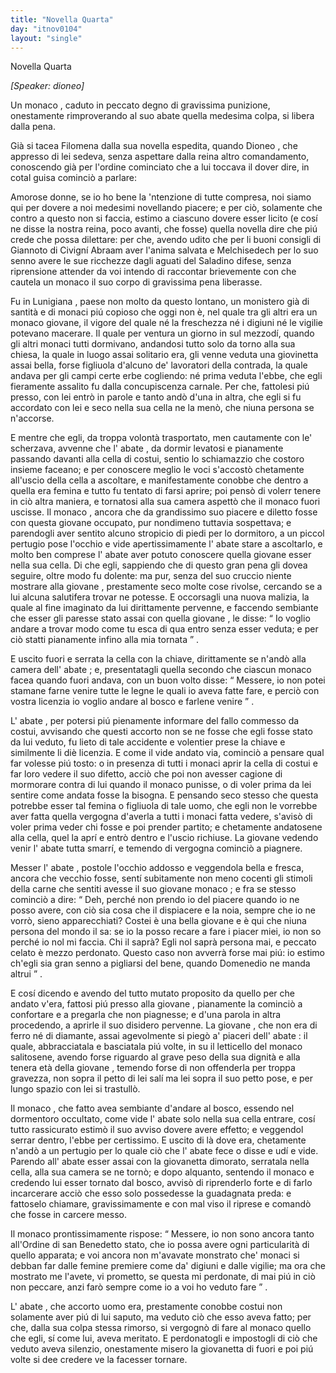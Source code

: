 ```yaml
---
title: "Novella Quarta"
day: "itnov0104"
layout: "single"
---
```

<html>
 <head>
 </head>
 <body>
  <div id="nov0104" type="novella" who="dioneo">
   <head>
    Novella Quarta
   </head>
   <p>
    <i>
     [Speaker: dioneo]
    </i>
   </p>
   <argument>
    <p>
     <milestone id="p01040001"/>
     Un
     <name persref="monaco-0104" type="person">
      monaco
     </name>
     , caduto in peccato degno di gravissima punizione, onestamente rimproverando al suo
     <name persref="abate-0104" type="person">
      abate
     </name>
     quella medesima colpa, si libera dalla pena.
    </p>
   </argument>
   <div3 type="commentary" who="author">
    <p>
     <milestone id="p01040002"/>
     Gi&agrave; si tacea
     <name persref="filomena" type="person">
      Filomena
     </name>
     dalla sua novella espedita, quando
     <name persref="dioneo" type="person">
      Dioneo
     </name>
     , che appresso di lei sedeva, senza aspettare dalla reina altro comandamento, conoscendo gi&agrave; per l'ordine cominciato che a lui toccava il dover dire, in cotal guisa cominci&ograve; a parlare:
    </p>
   </div3>
   <div3 type="commentary" who="dioneo">
    <p>
     <milestone id="p01040003"/>
     Amorose donne, se io ho bene la 'ntenzione di tutte compresa, noi siamo qui per dovere a noi medesimi novellando piacere; e per ci&ograve;, solamente che contro a questo non si faccia, estimo a ciascuno dovere esser licito (e cos&iacute; ne disse la nostra reina, poco avanti, che fosse) quella novella dire che pi&uacute; crede che possa dilettare: per che, avendo udito che per li buoni consigli di
     <name persref="giannottocivigni" type="person">
      Giannoto di Civign&iacute;
     </name>
     <name persref="abraam" type="person">
      Abraam
     </name>
     aver l'anima salvata e
     <name persref="melchisedech" type="person">
      Melchisedech
     </name>
     per lo suo senno avere le sue ricchezze dagli aguati del
     <name persref="saladino" type="person">
      Saladino
     </name>
     difese, senza riprensione attender da voi intendo di raccontar brievemente con che cautela un monaco il suo corpo di gravissima pena liberasse.
    </p>
   </div3>
   <p>
    <milestone id="p01040004"/>
    Fu in
    <name placeref="lunigiana" type="place">
     Lunigiana
    </name>
    , paese non molto da questo lontano, un
    <name placeref="monistero-0104" type="place">
     monistero
    </name>
    gi&agrave; di santit&agrave; e di monaci pi&uacute; copioso che oggi non &egrave;, nel quale tra gli altri era un
    <name persref="monaco-0104" type="person">
     monaco
    </name>
    giovane, il vigore del quale n&eacute; la freschezza n&eacute; i digiuni n&eacute; le vigilie potevano macerare.
    <milestone id="p01040005"/>
    Il quale per ventura un giorno in sul mezzod&iacute;, quando gli altri monaci tutti dormivano, andandosi tutto solo da torno alla sua chiesa, la quale in luogo assai solitario era, gli venne veduta una
    <name persref="giovinetta-0104" type="person">
     giovinetta
    </name>
    assai bella, forse figliuola d'alcuno de' lavoratori della contrada, la quale andava per gli campi certe erbe cogliendo: n&eacute; prima veduta l'ebbe, che egli fieramente assalito fu dalla concupiscenza carnale.
    <milestone id="p01040006"/>
    Per che, fattolesi pi&uacute; presso, con lei entr&ograve; in parole e tanto and&ograve; d'una in altra, che egli si fu accordato con lei e seco nella sua cella ne la men&ograve;, che niuna persona se n'accorse.
   </p>
   <p>
    <milestone id="p01040007"/>
    E mentre che egli, da troppa volont&agrave; trasportato, men cautamente con le' scherzava, avvenne che l'
    <name persref="abate-0104" type="person">
     abate
    </name>
    , da dormir levatosi e pianamente passando davanti alla cella di costui, sentio lo schiamazzio che costoro insieme faceano; e per conoscere meglio le voci s'accost&ograve; chetamente all'uscio della cella a ascoltare, e manifestamente conobbe che dentro a quella era femina e tutto fu tentato di farsi aprire; poi pens&ograve; di volerr tenere in ci&ograve; altra maniera, e tornatosi alla sua camera aspett&ograve; che il
    <name persref="monaco-0104" type="person">
     monaco
    </name>
    fuori uscisse.
    <milestone id="p01040008"/>
    Il
    <name persref="monaco-0104" type="person">
     monaco
    </name>
    , ancora che da grandissimo suo piacere e diletto fosse con questa
    <name persref="giovinetta-0104" type="person">
     giovane
    </name>
    occupato, pur nondimeno tuttavia sospettava; e parendogli aver sentito alcuno stropicio di piedi per lo dormitoro, a un piccol pertugio pose l'occhio e vide apertissimamente l'
    <name persref="abate-0104" type="person">
     abate
    </name>
    stare a ascoltarlo, e molto ben comprese l'
    <name persref="abate-0104" type="person">
     abate
    </name>
    aver potuto conoscere quella
    <name persref="giovinetta-0104" type="person">
     giovane
    </name>
    esser nella sua cella.
    <milestone id="p01040009"/>
    Di che egli, sappiendo che di questo gran pena gli dovea seguire, oltre modo fu dolente: ma pur, senza del suo cruccio niente mostrare alla
    <name persref="giovinetta-0104" type="person">
     giovane
    </name>
    , prestamente seco molte cose rivolse, cercando se a lui alcuna salutifera trovar ne potesse.
    <milestone id="p01040010"/>
    E occorsagli una nuova malizia, la quale al fine imaginato da lui dirittamente pervenne, e faccendo sembiante che esser gli paresse stato assai con quella
    <name persref="giovinetta-0104" type="person">
     giovane
    </name>
    , le disse:
    <q direct="unspecified" who="monaco-0104">
     Io voglio andare a trovar modo come tu esca di qua entro senza esser veduta; e per ci&ograve; statti pianamente infino alla mia tornata
    </q>
    .
   </p>
   <p>
    <milestone id="p01040011"/>
    E uscito fuori e serrata la cella con la chiave, dirittamente se n'and&ograve; alla camera dell'
    <name persref="abate-0104" type="person">
     abate
    </name>
    ; e, presentatagli quella secondo che ciascun monaco facea quando fuori andava, con un buon volto disse:
    <q direct="unspecified" who="monaco-0104">
     Messere, io non potei stamane farne venire tutte le legne le quali io aveva fatte fare, e perci&ograve; con vostra licenzia io voglio andare al bosco e farlene venire
    </q>
    .
   </p>
   <p>
    <milestone id="p01040012"/>
    L'
    <name persref="abate-0104" type="person">
     abate
    </name>
    , per potersi pi&uacute; pienamente informare del fallo commesso da costui, avvisando che questi accorto non se ne fosse che egli fosse stato da lui veduto, fu lieto di tale accidente e volentier prese la chiave e similmente li di&egrave; licenzia.
    <milestone id="p01040013"/>
    E come il vide andato via, cominci&ograve; a pensare qual far volesse pi&uacute; tosto: o in presenza di tutti i monaci aprir la cella di costui e far loro vedere il suo difetto, acci&ograve; che poi non avesser cagione di mormorare contra di lui quando il
    <name persref="monaco-0104" type="person">
     monaco
    </name>
    punisse, o di voler prima da lei sentire come andata fosse la bisogna.
    <milestone id="p01040014"/>
    E pensando seco stesso che questa potrebbe esser tal femina o figliuola di tale uomo, che egli non le vorrebbe aver fatta quella vergogna d'averla a tutti i monaci fatta vedere, s'avis&ograve; di voler prima veder chi fosse e poi prender partito; e chetamente andatosene alla cella, quel la apr&iacute; e entr&ograve; dentro e l'uscio richiuse. La
    <name persref="giovinetta-0104" type="person">
     giovane
    </name>
    vedendo venir l'
    <name persref="abate-0104" type="person">
     abate
    </name>
    tutta smarr&iacute;, e temendo di vergogna cominci&ograve; a piagnere.
   </p>
   <p>
    <milestone id="p01040015"/>
    Messer l'
    <name persref="abate-0104" type="person">
     abate
    </name>
    , postole l'occhio addosso e veggendola bella e fresca, ancora che vecchio fosse, sent&iacute; subitamente non meno cocenti gli stimoli della carne che sentiti avesse il suo giovane
    <name persref="monaco-0104" type="person">
     monaco
    </name>
    ; e fra se stesso cominci&ograve; a dire:
    <q direct="unspecified" who="abate-0104">
     Deh, perch&eacute; non prendo io del piacere quando io ne posso avere, con ci&ograve; sia cosa che il dispiacere e la noia, sempre che io ne vorr&ograve;, sieno apparecchiati? Costei &egrave; una bella giovane e &egrave; qui che niuna persona del mondo il sa: se io la posso recare a fare i piacer miei, io non so perch&eacute; io nol mi faccia.
     <milestone id="p01040016"/>
     Chi il sapr&agrave;? Egli nol sapr&agrave; persona mai, e peccato celato &egrave; mezzo perdonato. Questo caso non avverr&agrave; forse mai pi&uacute;: io estimo ch'egli sia gran senno a pigliarsi del bene, quando Domenedio ne manda altrui
    </q>
    .
   </p>
   <p>
    <milestone id="p01040017"/>
    E cos&iacute; dicendo e avendo del tutto mutato proposito da quello per che andato v'era, fattosi pi&uacute; presso alla
    <name persref="giovinetta-0104" type="person">
     giovane
    </name>
    , pianamente la cominci&ograve; a confortare e a pregarla che non piagnesse; e d'una parola in altra procedendo, a aprirle il suo disidero pervenne.
    <milestone id="p01040018"/>
    La
    <name persref="giovinetta-0104" type="person">
     giovane
    </name>
    , che non era di ferro n&eacute; di diamante, assai agevolmente si pieg&ograve; a' piaceri dell'
    <name persref="abate-0104" type="person">
     abate
    </name>
    : il quale, abbracciatala e basciatala pi&uacute; volte, in su il letticello del
    <name persref="monaco-0104" type="person">
     monaco
    </name>
    salitosene, avendo forse riguardo al grave peso della sua dignit&agrave; e alla tenera et&agrave; della
    <name persref="giovinetta-0104" type="person">
     giovane
    </name>
    , temendo forse di non offenderla per troppa gravezza, non sopra il petto di lei sal&iacute; ma lei sopra il suo petto pose, e per lungo spazio con lei si trastull&ograve;.
   </p>
   <p>
    <milestone id="p01040019"/>
    Il
    <name persref="monaco-0104" type="person">
     monaco
    </name>
    , che fatto avea sembiante d'andare al bosco, essendo nel dormentoro occultato, come vide l'
    <name persref="abate-0104" type="person">
     abate
    </name>
    solo nella sua cella entrare, cos&iacute; tutto rassicurato estim&ograve; il suo avviso dovere avere effetto; e veggendol serrar dentro, l'ebbe per certissimo. E uscito di l&agrave; dove era, chetamente n'and&ograve; a un pertugio per lo quale ci&ograve; che l'
    <name persref="abate-0104" type="person">
     abate
    </name>
    fece o disse e ud&iacute; e vide.
    <milestone id="p01040020"/>
    Parendo all'
    <name persref="abate-0104" type="person">
     abate
    </name>
    esser assai con la
    <name persref="giovinetta-0104" type="person">
     giovanetta
    </name>
    dimorato, serratala nella cella, alla sua camera se ne torn&ograve;; e dopo alquanto, sentendo il
    <name persref="monaco-0104" type="person">
     monaco
    </name>
    e credendo lui esser tornato dal bosco, avvis&ograve; di riprenderlo forte e di farlo incarcerare acci&ograve; che esso solo possedesse la guadagnata preda: e fattoselo chiamare, gravissimamente e con mal viso il riprese e comand&ograve; che fosse in carcere messo.
   </p>
   <p>
    <milestone id="p01040021"/>
    Il
    <name persref="monaco-0104" type="person">
     monaco
    </name>
    prontissimamente rispose:
    <q direct="unspecified" who="monaco-0104">
     Messere, io non sono ancora tanto all'Ordine di san Benedetto stato, che io possa avere ogni particularit&agrave; di quello apparata; e voi ancora non m'avavate monstrato che' monaci si debban far dalle femine premiere come da' digiuni e dalle vigilie; ma ora che mostrato me l'avete, vi prometto, se questa mi perdonate, di mai pi&uacute; in ci&ograve; non peccare, anzi far&ograve; sempre come io a voi ho veduto fare
    </q>
    .
   </p>
   <p>
    <milestone id="p01040022"/>
    L'
    <name persref="abate-0104" type="person">
     abate
    </name>
    , che accorto uomo era, prestamente conobbe costui non solamente aver pi&uacute; di lui saputo, ma veduto ci&ograve; che esso aveva fatto; per che, dalla sua colpa stessa rimorso, si vergogn&ograve; di fare al
    <name persref="monaco-0104" type="person">
     monaco
    </name>
    quello che egli, s&iacute; come lui, aveva meritato. E perdonatogli e impostogli di ci&ograve; che veduto aveva silenzio, onestamente misero la
    <name persref="giovinetta-0104" type="person">
     giovanetta
    </name>
    di fuori e poi pi&uacute; volte si dee credere ve la facesser tornare.
   </p>
  </div>
 </body>
</html>